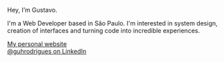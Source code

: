 Hey, I’m Gustavo.

I'm a Web Developer based in São Paulo. I'm interested in system design, creation of interfaces and turning code into incredible experiences.

[My personal website](https://guhrodrigues.com) <br />
[@guhrodrigues on LinkedIn](https://www.linkedin.com/in/guhrodrigues/)
